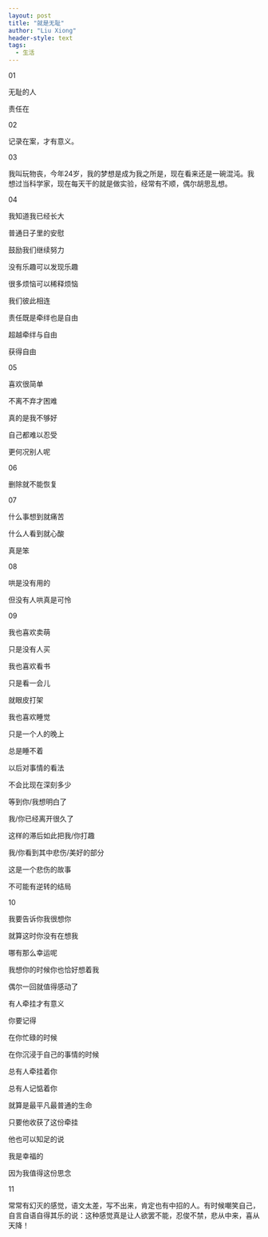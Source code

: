 ```yaml
---
layout: post
title: "就是无耻"
author: "Liu Xiong"
header-style: text
tags:
  - 生活
---
```

01

无耻的人

责任在

02

记录在案，才有意义。

03

我叫玩物丧，今年24岁，我的梦想是成为我之所是，现在看来还是一碗混沌。我想过当科学家，现在每天干的就是做实验，经常有不顺，偶尔胡思乱想。

04

我知道我已经长大

普通日子里的安慰

鼓励我们继续努力

没有乐趣可以发现乐趣

很多烦恼可以稀释烦恼

我们彼此相连

责任既是牵绊也是自由

超越牵绊与自由

获得自由

05

喜欢很简单

不离不弃才困难

真的是我不够好

自己都难以忍受

更何况别人呢

06

删除就不能恢复

07

什么事想到就痛苦

什么人看到就心酸

真是笨

08

哄是没有用的

但没有人哄真是可怜

09

我也喜欢卖萌

只是没有人买

我也喜欢看书

只是看一会儿

就眼皮打架

我也喜欢睡觉

只是一个人的晚上

总是睡不着

以后对事情的看法

不会比现在深刻多少

等到你/我想明白了

我/你已经离开很久了

这样的滞后如此把我/你打趣

我/你看到其中悲伤/美好的部分

这是一个悲伤的故事

不可能有逆转的结局

10

我要告诉你我很想你

就算这时你没有在想我

哪有那么幸运呢

我想你的时候你也恰好想着我

偶尔一回就值得感动了

有人牵挂才有意义

你要记得

在你忙碌的时候

在你沉浸于自己的事情的时候

总有人牵挂着你

总有人记惦着你

就算是最平凡最普通的生命

只要他收获了这份牵挂

他也可以知足的说

我是幸福的

因为我值得这份思念

11

常常有幻灭的感觉，语文太差，写不出来，肯定也有中招的人。有时候嘲笑自己，自言自语自得其乐的说：这种感觉真是让人欲罢不能，忍俊不禁，悲从中来，喜从天降！
